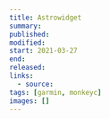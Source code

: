 ```yaml
---
title: Astrowidget
summary:
published:
modified:
start: 2021-03-27
end:
released:
links:
  - source:
tags: [garmin, monkeyc]
images: []
---
```

